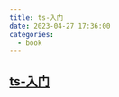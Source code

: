 ```yaml
---
title: ts-入门
date: 2023-04-27 17:36:00
categories:
  - book
---
```


## [ts-入门](https://ts.xcatliu.com/)